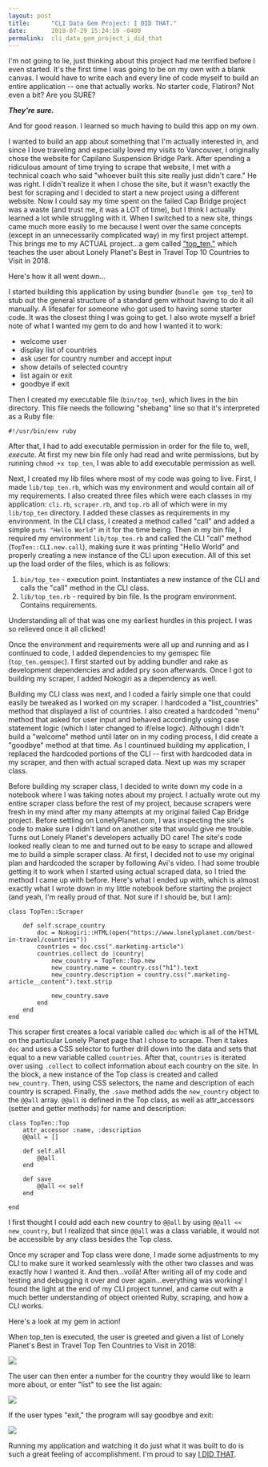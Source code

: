 ```yaml
---
layout: post
title:      "CLI Data Gem Project: I DID THAT."
date:       2018-07-29 15:24:19 -0400
permalink:  cli_data_gem_project_i_did_that
---
```



I'm not going to lie, just thinking about this project had me terrified before I even started. It's the first time I was going to be on my own with a blank canvas. I would have to write each and every line of code myself to build an entire application -- one that actually works. No starter code, Flatiron? Not even a bit? Are you SURE?

***They're sure.***

And for good reason. I learned so much having to build this app on my own. 


I wanted to build an app about something that I'm actually interested in, and since I love traveling and especially loved my  visits to Vancouver, I originally chose the website for Capilano Suspension Bridge Park. After spending a ridiculous amount of time trying to scrape that website, I met with a technical coach who said "whoever built this site really just didn't care." He was right. I didn't realize it when I chose the site, but it wasn't exactly the best for scraping and I decided to start a new project using a different website. Now I could say my time spent on the failed Cap Bridge project was a waste (and trust me, it was a LOT of time), but I think I actually learned a lot while struggling with it. When I switched to a new site, things came much more easily to me because I went over the same concepts (except in an unnecessarily complicated way) in my first project attempt. This brings me to my ACTUAL project...a gem called ["top_ten,"](https://github.com/alavia/top_ten) which teaches the user about Lonely Planet's Best in Travel Top 10 Countries to Visit in 2018. 

Here's how it all went down...

I started building this application by using bundler (```bundle gem top_ten```) to stub out the general structure of a standard gem without having to do it all manually. A lifesafer for someone who got used to having some starter code. It was the closest thing I was going to get. I also wrote myself a brief note of what I wanted my gem to do and how I wanted it to work:

* welcome user
* display list of countries
* ask user for country number and accept input
* show details of selected country
* list again or exit
* goodbye if exit

Then I created my executable file (```bin/top_ten```), which lives in the bin directory. This file needs the following "shebang" line so that it's interpreted as a Ruby file:

`#!/usr/bin/env ruby`

After that, I had to add executable permission in order for the file to, well, *execute*. At first my new bin file only had read and write permissions, but by running `chmod +x top_ten`, I was able to add executable permission as well.

Next, I created my lib files where most of my code was going to live. First, I made `lib/top_ten.rb`, which was my environment and would contain all of my requirements. I also created three files which were each classes in my application: `cli.rb`, `scraper.rb`, and `top.rb` all of which were in my `lib/top_ten` directory. I added these classes as requirements in my environment. In the CLI class, I created a method called "call" and added a simple `puts "Hello World"` in it for the time being. Then in my bin file, I required my environment `lib/top_ten.rb` and called the CLI "call" method (`TopTen::CLI.new.call`), making sure it was printing "Hello World" and properly creating a new instance of the CLI upon execution. All of this set up the load order of the files, which is as follows: 

1. `bin/top_ten` - execution point. Instantiates a new instance of the CLI and calls the "call" method in the CLI class.
2. `lib/top_ten.rb` - required by bin file. Is the program environment. Contains requirements.

Understanding all of that was one my earliest hurdles in this project. I was so relieved once it all clicked!

Once the environment and requirements were all up and running and as I continued to code, I added dependencies to my gemspec file (`top_ten.gemspec`). I first started out by adding bundler and rake as development dependencies and added pry soon afterwards. Once I got to building my scraper, I added Nokogiri as a dependency as well.

Building my CLI class was next, and I coded a fairly simple one that could easily be tweaked as I worked on my scraper. I hardcoded a "list_countries" method that displayed a list of countries. I also created a hardcoded "menu" method that asked for user input and behaved accordingly using case statement logic (which I later changed to if/else logic). Although I didn't build a "welcome" method until later on in my coding process, I did create a "goodbye" method at that time. As I countinued building my application, I replaced the hardcoded portions of the CLI -- first with hardcoded data in my scraper, and then with actual scraped data. Next up was my scraper class.

Before building my scraper class, I decided to write down my code in a notebook where I was taking notes about my project. I actually wrote out my entire scraper class before the rest of my project, because scrapers were fresh in my mind after my many attempts at my original failed Cap Bridge project. Before settling on LonelyPlanet.com, I was inspecting the site's code to make sure I didn't land on another site that would give me trouble. Turns out Lonely Planet's developers actually DO care! The site's code looked really clean to me and turned out to be easy to scrape and allowed me to build a simple scraper class. At first, I decided not to use my original plan and hardcoded the scraper by following Avi's video. I had some trouble getting it to work when I started using actual scraped data, so I tried the method I came up with before. Here's what I ended up with, which is almost exactly what I wrote down in my little notebook before starting the project (and yeah, I'm really proud of that. Not sure if I should be, but I am):


```
class TopTen::Scraper

    def self.scrape_country
        doc = Nokogiri::HTML(open("https://www.lonelyplanet.com/best-in-travel/countries"))
        countries = doc.css(".marketing-article")
        countries.collect do |country|
            new_country = TopTen::Top.new
            new_country.name = country.css("h1").text
            new_country.description = country.css(".marketing-article__content").text.strip

            new_country.save
        end
    end
end
```


This scraper first creates a local variable called `doc` which is all of the HTML on the particular Lonely Planet page that I chose to scrape. Then it takes `doc` and uses a CSS selector to further drill down into the data and sets that equal to a new variable called `countries`. After that, `countries` is iterated over using `.collect` to collect information about each country on the site. In the block, a new instance of the Top class is created and called `new_country`. Then, using CSS selectors, the name and description of each country is scraped. Finally, the `.save` method adds the `new_country` object to the `@@all` array. `@@all` is defined in the Top class, as well as attr_accessors (setter and getter methods) for name and description:


```
class TopTen::Top
    attr_accessor :name, :description
    @@all = []

    def self.all
        @@all
    end

    def save
        @@all << self
    end
		
end
```

I first thought I could add each new country to `@@all` by using `@@all << new_country`, but I realized that since `@@all` was a class variable, it would not be accessible by any class besides the Top class.

Once my scraper and Top class were done, I made some adjustments to my CLI to make sure it worked seamlessly with the other two classes and was exactly how I wanted it. And then...voilà! After writing all of my code and testing and debugging it over and over again...everything was working! I found the light at the end of my CLI project tunnel, and came out with a much better understanding of object oriented Ruby, scraping, and how a CLI works. 

Here's a look at my gem in action!

When top_ten is executed, the user is greeted and given a list of Lonely Planet's Best in Travel Top Ten Countries to Visit in 2018:

![](https://i.imgur.com/SCQXOuU.png)

The user can then enter a number for the country they would like to learn more about, or enter "list" to see the list again:

![](https://i.imgur.com/udnJTr8.png)

If the user types "exit," the program will say goodbye and exit:

![](https://i.imgur.com/Eib4hSg.png)



Running my application and watching it do just what it was built to do is such a great feeling of accomplishment. I'm proud to say [I DID THAT](https://github.com/alavia/top_ten).



